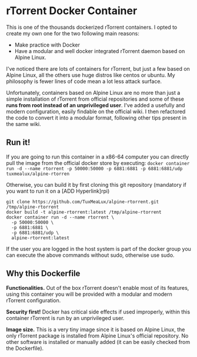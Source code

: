 # rTorrent Docker Container

This is one of the thousands dockerized rTorrent containers. I opted to create my own one for the two following main reasons:

 - Make practice with Docker
 - Have a modular and well docker integrated rTorrent daemon based on Alpine Linux.

I've noticed there are lots of containers for rTorrent, but just a few based on Alpine Linux, all the others use huge distros like centos or ubuntu. My philosophy is fewer lines of code mean a lot less attack surface.

Unfortunately, containers based on Alpine Linux are no more than just a simple installation of rTorrent from official repositories and some of these **runs from root instead of an unprivileged user**. I've added a usefully and modern configuration, easily findable on the official wiki. I then refactored the code to convert it into a modular format, following other tips present in the same wiki.

## Run it!

If you are going to run this container in a x86-64 computer you can directly pull the image from the official docker store by executing: ```docker container run -d --name rtorrent -p 50000:50000 -p 6881:6881 -p 6881:6881/udp tuxmealux/alpine-rtorren```

Otherwise, you can build it by first cloning this git repository (mandatory if you want to run it on a [ADD Hyperlink]rpi)

```
git clone https://github.com/TuxMeaLux/alpine-rtorrent.git /tmp/alpine-rtorrent
docker build -t alpine-rtorrent:latest /tmp/alpine-rtorrent
docker container run -d --name rtorrent \
  -p 50000:50000 \
  -p 6881:6881 \
  -p 6881:6881/udp \
  alpine-rtorrent:latest
```

If the user you are logged in the host system is part of the docker group you can execute the above commands without sudo, otherwise use sudo.

## Why this Dockerfile

**Functionalities.** Out of the box rTorrent doesn't enable most of its features, using this container you will be provided with a modular and modern rTorrent configuration.

**Security first!** Docker has critical side effects if used improperly, within this container rTorrent is run by an unprivileged user.

**Image size.** This is a very tiny image since it is based on Alpine Linux, the only rTorrent package is installed from Alpine Linux's official repository. No other software is installed or manually added (it can be easily checked from the Dockerfile).
